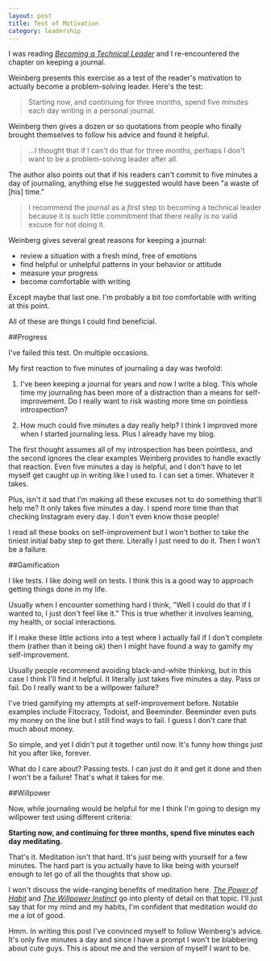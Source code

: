```yaml
---
layout: post
title: Test of Motivation
category: leadership
---
```


I was reading [<i class="fa fa-book"></i> *Becoming a Technical Leader*](http://smile.amazon.com/gp/product/B004J4VV3I/ref=kinw_myk_ro_title) and I re-encountered the chapter on keeping a journal.

Weinberg presents this exercise as a test of the reader's motivation to actually become a problem-solving leader. Here's the test:

><i class="fa fa-quote-left"></i> Starting now, and continuing for three months, spend five minutes each day writing in a personal journal.

Weinberg then gives a dozen or so quotations from people who finally brought themselves to follow his advice and found it helpful.

><i class="fa fa-quote-left"></i> ...I thought that if I can't do that for three months, perhaps I don't want to be a problem-solving leader after all.

The author also points out that if his readers can't commit to five minutes a day of journaling, anything else he suggested would have been "a waste of [his] time."

><i class="fa fa-quote-left"></i> I recommend the journal as a <em>first</em> step to becoming a technical leader because it is such little commitment that there really is no valid excuse for not doing it.

Weinberg gives several great reasons for keeping a journal:

- review a situation with a fresh mind, free of emotions
- find helpful or unhelpful patterns in your behavior or attitude
- measure your progress
- become comfortable with writing

<aside>Except maybe that last one. I'm probably a bit <em>too</em> comfortable with writing at this point.</aside>

All of these are things I could find beneficial.

##Progress

I've failed this test. On multiple occasions.

My first reaction to five minutes of journaling a day was twofold: 

1. I've been keeping a journal for years and now I write a blog. This whole time my journaling has been more of a distraction than a means for self-improvement. Do I really want to risk wasting more time on pointless introspection?

2. How much could five minutes a day really help? I think I improved more when I started journaling less. Plus I already have my blog.

The first thought assumes all of my introspection has been pointless, and the second ignores the clear examples Weinberg provides to handle exactly that reaction. Even five minutes a day is helpful, and I don't have to let myself get caught up in writing like I used to. I can set a timer. Whatever it takes.

Plus, isn't it sad that I'm making all these excuses not to do something that'll help me? It only takes five minutes a day. I spend more time than that checking Instagram every day. I don't even know those people!

I read all these books on self-improvement but I won't bother to take the tiniest initial baby step to get there. Literally I just need to do it. Then I won't be a failure.

##Gamification

I like tests. I like doing well on tests. I think this is a good way to approach getting things done in my life.

Usually when I encounter something hard I think, "Well I could do that if I wanted to, I just don't feel like it." This is true whether it involves learning, my health, or social interactions.

If I make these little actions into a test where I actually fail if I don't complete them (rather than it being ok) then I might have found a way to gamify my self-improvement.

Usually people recommend avoiding black-and-white thinking, but in this case I think I'll find it helpful. It literally just takes five minutes a day. Pass or fail. Do I really want to be a willpower failure?

I've tried gamifying my attempts at self-improvement before. Notable examples include Fitocracy, Todoist, and Beeminder. Beeminder even puts my money on the line but I still find ways to fail. I guess I don't care that much about money.

So simple, and yet I didn't put it together until now. It's funny how things just hit you after like, forever.

What do I care about? Passing tests. I can just do it and get it done and then I won't be a failure! That's what it takes for me.

##Willpower

Now, while journaling would be helpful for me I think I'm going to design my willpower test using different criteria:

<i class="fa fa-asterisk"></i> **Starting now, and continuing for three months, spend five minutes each day meditating.**

That's it. Meditation isn't that hard. It's just being with yourself for a few minutes. The hard part is you actually have to like being with yourself enough to let go of all the thoughts that show up.

I won't discuss the wide-ranging benefits of meditation here. [<i class="fa fa-book"></i> *The Power of Habit*](http://smile.amazon.com/gp/product/B0055PGUYU/ref=kinw_myk_ro_title) and [<i class="fa fa-book"></i> *The Willpower Instinct*](http://www.amazon.com/Willpower-Instinct-Self-Control-Works-Matters-ebook/dp/B005ERIRZE/ref=sr_1_1?ie=UTF8&qid=1423798366&sr=8-1&keywords=the+willpower+instinct) go into plenty of detail on that topic. I'll just say that for my mind and my habits, I'm confident that meditation would do me a lot of good.

Hmm. In writing this post I've convinced myself to follow Weinberg's advice. It's only five minutes a day and since I have a prompt I won't be blabbering about cute guys. This is about me and the version of myself I want to be.
